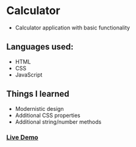 # Calculator

- Calculator application with basic functionality

## Languages used:

- HTML
- CSS
- JavaScript

## Things I learned

- Modernistic design
- Additional CSS properties
- Additional string/number methods

### [Live Demo](https://bartbzd.github.io/Calculator/)
